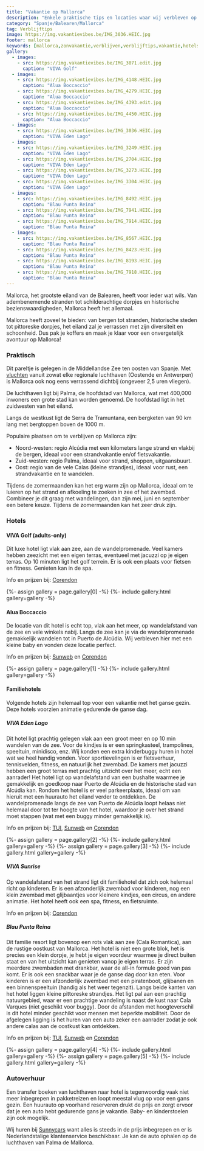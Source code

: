 ```yaml
---
title: "Vakantie op Mallorca"
description: "Enkele praktische tips en locaties waar wij verbleven op Mallorca."
category: "Spanje/Balearen/Mallorca"
tag: Verblijftips
image: https://img.vakantievibes.be/IMG_3036.HEIC.jpg
footer: mallorca
keywords: [mallorca,zonvakantie,verblijven,verblijftips,vakantie,hotels,beste,aanraders,familie,gezin]
gallery:
  - images:
    - src: https://img.vakantievibes.be/IMG_3071.edit.jpg
      caption: "VIVA Golf"
  - images:
    - src: https://img.vakantievibes.be/IMG_4148.HEIC.jpg
      caption: "Alua Boccaccio"
    - src: https://img.vakantievibes.be/IMG_4279.HEIC.jpg
      caption: "Alua Boccaccio"
    - src: https://img.vakantievibes.be/IMG_4393.edit.jpg
      caption: "Alua Boccaccio"
    - src: https://img.vakantievibes.be/IMG_4450.HEIC.jpg
      caption: "Alua Boccaccio"
  - images:
    - src: https://img.vakantievibes.be/IMG_3036.HEIC.jpg
      caption: "VIVA Eden Lago"
  - images:
    - src: https://img.vakantievibes.be/IMG_3249.HEIC.jpg
      caption: "VIVA Eden Lago"
    - src: https://img.vakantievibes.be/IMG_2704.HEIC.jpg
      caption: "VIVA Eden Lago"
    - src: https://img.vakantievibes.be/IMG_3273.HEIC.jpg
      caption: "VIVA Eden Lago"
    - src: https://img.vakantievibes.be/IMG_3304.HEIC.jpg
      caption: "VIVA Eden Lago"
  - images:
    - src: https://img.vakantievibes.be/IMG_8492.HEIC.jpg
      caption: "Blau Punta Reina"
    - src: https://img.vakantievibes.be/IMG_7941.HEIC.jpg
      caption: "Blau Punta Reina"
    - src: https://img.vakantievibes.be/IMG_7914.HEIC.jpg
      caption: "Blau Punta Reina"
  - images:
    - src: https://img.vakantievibes.be/IMG_8567.HEIC.jpg
      caption: "Blau Punta Reina"
    - src: https://img.vakantievibes.be/IMG_8423.HEIC.jpg
      caption: "Blau Punta Reina"
    - src: https://img.vakantievibes.be/IMG_8193.HEIC.jpg
      caption: "Blau Punta Reina"
    - src: https://img.vakantievibes.be/IMG_7918.HEIC.jpg
      caption: "Blau Punta Reina"
---
```


Mallorca, het grootste eiland van de Balearen, heeft voor ieder wat wils. Van adembenemende stranden tot schilderachtige dorpjes en historische bezienswaardigheden, Mallorca heeft het allemaal.

Mallorca heeft zoveel te bieden: van bergen tot stranden, historische steden tot pittoreske dorpjes, het eiland zal je verrassen met zijn diversiteit en schoonheid. Dus pak je koffers en maak je klaar voor een onvergetelijk avontuur op Mallorca!

### Praktisch

Dit pareltje is gelegen in de Middellandse Zee ten oosten van Spanje. Met [vluchten](https://tc.tradetracker.net/?c=19678&m=12&a=471594&r=&u=%2Fnl%2Fvliegtickets%2Fspanje%2Fpalma-de-mallorca) vanuit zowat elke regionale luchthaven (Oostende en Antwerpen) is Mallorca ook nog eens verrassend dichtbij (ongeveer 2,5 uren vliegen).

De luchthaven ligt bij Palma, de hoofdstad van Mallorca, wat met 400,000 inwoners een grote stad kan worden genoemd. De hoofdstad ligt in het zuidwesten van het eiland.

Langs de westkust ligt de Serra de Tramuntana, een bergketen van 90 km lang met bergtoppen boven de 1000 m.

Populaire plaatsen om te verblijven op Mallorca zijn:

* Noord-westen: regio Alcúdia met een kilometers lange strand en vlakbij de bergen, ideaal voor een strandvakantie en/of fietsvakantie.
* Zuid-westen: regio Palma, ideaal voor strand, shoppen, uitgaansbuurt.
* Oost: regio van de vele Calas (kleine strandjes), ideaal voor rust, een strandvakantie en te wandelen.

Tijdens de zomermaanden kan het erg warm zijn op Mallorca, ideaal om te luieren op het strand en afkoeling te zoeken in zee of het zwembad. Combineer je dit graag met wandelingen, dan zijn mei, juni en september een betere keuze. Tijdens de zomermaanden kan het zeer druk zijn.

### Hotels

#### VIVA Golf (adults-only)

Dit luxe hotel ligt vlak aan zee, aan de wandelpromenade. Veel kamers hebben zeezicht met een eigen terras, eventueel met jacuzzi op je eigen terras. Op 10 minuten ligt het golf terrein. Er is ook een plaats voor fietsen en fitness. Genieten kan in de spa.

Info en prijzen bij: [Corendon](https://referral.corendon.be/c?c=38103&m=12&a=471594&r=&u=%2Fspanje%2Fbalearen%2Fmallorca%2Falcudia%2Fviva-golf-hotel)

<div>
{%- assign gallery = page.gallery[0] -%}
{%- include gallery.html gallery=gallery -%}
</div>

#### Alua Boccaccio

De locatie van dit hotel is echt top, vlak aan het meer, op wandelafstand van de zee en vele winkels nabij. Langs de zee kan je via de wandelpromenade gemakkelijk wandelen tot in Puerto de Alcúdia. Wij verbleven hier met een kleine baby en vonden deze locatie perfect.

Info en prijzen bij: [Sunweb](https://www.sunweb.be/nl/vakantie/reizen?tt=1393_12_471594_&r=%2Fnl%2Fvakantie%2Fspanje%2Fmallorca%2Falcudia%2Fhotel-roc-boccaccio) en [Corendon](https://referral.corendon.be/c?c=38103&m=12&a=471594&r=&u=%2Fspanje%2Fbalearen%2Fmallorca%2Falcudia%2Falua-boccaccio)

<div>
{%- assign gallery = page.gallery[1] -%}
{%- include gallery.html gallery=gallery -%}
</div>

#### Familiehotels

Volgende hotels zijn helemaal top voor een vakantie met het ganse gezin. Deze hotels voorzien animatie gedurende de ganse dag.

##### VIVA Eden Lago

Dit hotel ligt prachtig gelegen vlak aan een groot meer en op 10 min wandelen van de zee. Voor de kindjes is er een springkasteel, trampolines, speeltuin, minidisco, enz. Wij konden een extra kinderbuggy huren in hotel wat we heel handig vonden. Voor sportievelingen is er fietsverhuur, tennisvelden, fitness, en natuurlijk het zwembad.
De kamers met jacuzzi hebben een groot terras met prachtig uitzicht over het meer, echt een aanrader! Het hotel ligt op wandelafstand van een bushalte waarmee je gemakkelijk en goedkoop naar Puerto de Alcúdia en de historische stad van Alcúdia kan. Rondom het hotel is er veel parkeerplaats, ideaal om van hieruit met een huurauto het eiland verder te ontdekken. De wandelpromenade langs de zee van Puerto de Alcúdia loopt helaas niet helemaal door tot ter hoogte van het hotel, waardoor je over het strand moet stappen (wat met een buggy minder gemakkelijk is).

Info en prijzen bij: [TUI](https://analytics.tui.be/c?c=20021&m=12&a=471594&r=&u=%2Fnl%2Fhotel%2Fspanje%2Fmallorca%2Fviva-eden-lago-01872), [Sunweb](https://www.sunweb.be/nl/vakantie/reizen?tt=1393_12_471594_&r=%2Fnl%2Fvakantie%2Fspanje%2Fmallorca%2Falcudia%2Fviva-eden-lago) en [Corendon](https://referral.corendon.be/c?c=38103&m=12&a=471594&r=&u=%2Fspanje%2Fbalearen%2Fmallorca%2Falcudia%2Fviva-eden-lago)

<div>
{%- assign gallery = page.gallery[2] -%}
{%- include gallery.html gallery=gallery -%}
{%- assign gallery = page.gallery[3] -%}
{%- include gallery.html gallery=gallery -%}
</div>

##### VIVA Sunrise

Op wandelafstand van het strand ligt dit familiehotel dat zich ook helemaal richt op kinderen. Er is een afzonderlijk zwembad voor kinderen, nog een klein zwembad met glijbaantjes voor kleinere kindjes, een circus, en andere animatie. Het hotel heeft ook een spa, fitness, en fietsruimte.

Info en prijzen bij: [Corendon](https://referral.corendon.be/c?c=38103&m=12&a=471594&r=&u=%2Fspanje%2Fbalearen%2Fmallorca%2Falcudia%2Fviva-sunrise)

##### Blau Punta Reina

Dit familie resort ligt bovenop een rots vlak aan zee (Cala Romantica), aan de rustige oostkust van Mallorca. Het hotel is niet een grote blok, het is precies een klein dorpje, je hebt je eigen voordeur waarmee je direct buiten staat en van het uitzicht kan genieten vanop je eigen terras. Er zijn meerdere zwembaden met drankbar, waar de all-in formule goed van pas komt. Er is ook een snackbar waar je de ganse dag door kan eten. Voor kinderen is er een afzonderlijk zwembad met een piratenboot, glijbanen en een binnenspeeltuin (handig als het weer tegenzit). Langs beide kanten van het hotel liggen kleine pittoreske strandjes. Het ligt pal aan een prachtig natuurgebied, waar er een prachtige wandeling is naast de kust naar Cala Varques (niet geschikt voor buggy). Door de afstanden met hoogteverschil is dit hotel minder geschikt voor mensen met beperkte mobiliteit. Door de afgelegen ligging is het huren van een auto zeker een aanrader zodat je ook andere calas aan de oostkust kan ontdekken.

Info en prijzen bij: [TUI](https://analytics.tui.be/c?c=20021&m=12&a=471594&r=&u=%2Fnl%2Fhotel%2Fspanje%2Fmallorca%2Fblau-punta-reina-family-resort-01935), [Sunweb](https://www.sunweb.be/nl/vakantie/reizen?tt=1393_12_471594_&r=%2Fnl%2Fvakantie%2Fspanje%2Fmallorca%2Fcala-mandia%2Fhotel-blau-punta-reina-resort) en [Corendon](https://referral.corendon.be/c?c=38103&m=12&a=471594&r=&u=%2Fspanje%2Fbalearen%2Fmallorca%2Fporto-cristo%2Fblau-punta-reina-family-resort)

<div>
{%- assign gallery = page.gallery[4] -%}
{%- include gallery.html gallery=gallery -%}
{%- assign gallery = page.gallery[5] -%}
{%- include gallery.html gallery=gallery -%}
</div>

### Autoverhuur

Een transfer boeken van luchthaven naar hotel is tegenwoordig vaak niet meer inbegrepen in pakketreizen en loopt meestal vlug op voor een gans gezin. Een huurauto op voorhand reserveren drukt de prijs en zorgt ervoor dat je een auto hebt gedurende gans je vakantie. Baby- en kinderstoelen zijn ook mogelijk.

Wij huren bij [Sunnycars](https://www.sunnycars.be/huureenauto/?tt=21133_12_471594_&r=%2Fauto-huren%2Fmallorca%2F) want alles is steeds in de prijs inbegrepen en er is Nederlandstalige klantenservice beschikbaar. Je kan de auto ophalen op de luchthaven van Palma de Mallorca.
